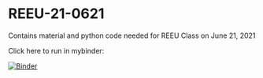 # REEU-21-0621

Contains material and python code needed for REEU Class on June 21, 2021

Click here to run in mybinder:

[![Binder](https://mybinder.org/badge_logo.svg)](https://mybinder.org/v2/gh/sivaraja23/REEU-21-0621/HEAD)

